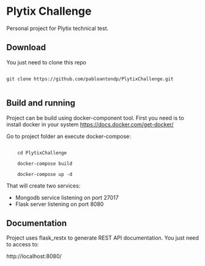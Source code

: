 # Plytix Challenge
Personal project for Plytix technical test.

## Download
You just need to clone this repo

 <code>
git clone https://github.com/pabloantondp/PlytixChallenge.git
 </code>

## Build and running
Project can be build using docker-component tool. First you need is to install docker in your system
https://docs.docker.com/get-docker/

Go to project folder an execute docker-compose:

<code>
    cd PlytixChallenge<br/>
    docker-compose build<br/>
    docker-compose up -d
</code>

That will create two services:

- Mongodb service listening on port 27017
- Flask server listening on port 8080

## Documentation
Project uses flask_restx to generate REST API documentation. You just need to access to:

http://localhost:8080/





